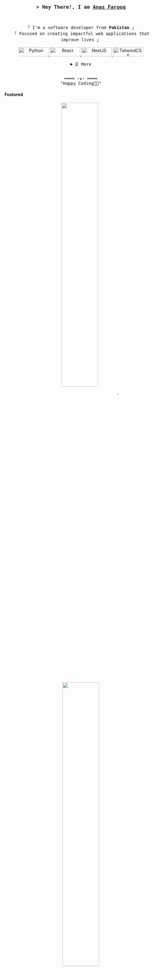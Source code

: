 <!-- https://github.com/anasfarock/ -->
<!-- April 15, 2021 -->
<!-- LEAVE A STAR, IF YOU LIKE IT ! -->



<!-- Title -->
<h3 align="center">
        <samp>&gt; Hey There!, I am
                <b><a target="_blank" href="https://anasfarooq.com/">Anas Farooq</a></b>
        </samp>
</h3>
<br>

<p align="center">
        <!-- Intro -->
        <samp>
                「 I'm a software developer from <b>Pakistan</b> 」
                <br>
                「 Focused on creating impactful web applications that improve lives</b> 」
                <br>
                <br>
        </samp>
        <!-- Technologies -->
        <!-- Python -->
        <a href="https://github.com/anasfarock?tab=repositories" target="_blank">
            <img alt="Python" src="https://img.shields.io/badge/Python-3670A0?style=for-the-badge&logo=python&logoColor=ffdd54" width="100" height="30">
        </a>
        <!-- React -->
        <a href="https://github.com/anasfarock?tab=repositories" target="_blank">
            <img alt="React" src="https://img.shields.io/badge/React-02cdf1?style=for-the-badge&logo=react&logoColor=white" width="100" height="30">
        </a>
        <!-- NextJS -->
        <a href="https://github.com/anasfarock?tab=repositories" target="_blank">
            <img alt="NextJS" src="https://img.shields.io/badge/Next.js-000000?style=for-the-badge&logo=next.js&logoColor=white" width="100" height="30">
        </a>
        <!-- TailwindCSS -->
        <a href="https://github.com/anasfarock?tab=repositories" target="_blank">
            <img alt="TailwindCSS" src="https://img.shields.io/badge/TailwindCSS-37bcf8?style=for-the-badge&logo=tailwindcss&logoColor=white" width="100" height="30">
        </a>
</p>

<!-- Details Section -->
<details align="center">
    <summary> <samp>&#9776; More</samp></summary>
    <p align="center">
        <br>
        <!-- Activity Widget -->
        <img alt="Shahriar Shafin's GitHub Stats"
                src="https://github-readme-stats.vercel.app/api?username=ShahriarShafin&show_icons=true&theme=radical" />
        <br>
        <!-- Social Links -->
        <p>Find me on</p>
        <!-- Mail -->
        <a href="mailto:m.anas.farooq@outlook.com" target="_blank"><img alt="Mail"
                src="https://img.shields.io/badge/-Mail-EA4335?style=flat-square&logo=Gmail&logoColor=white">
        </a>
        <!-- Twitter -->
        <a href="https://twitter.com/anasfarock" target="_blank"><img alt="Twitter"
                src="https://img.shields.io/badge/-Twitter-1c9bef?style=flat-square&logo=Twitter&logoColor=white">
        </a>
        <!-- Linkedin -->
        <a href="https://www.linkedin.com/in/anasfarock/" target="_blank"><img alt="Linkedin"
                src="https://img.shields.io/badge/-Linkedin-0A66C2?style=flat-square&logo=Linkedin&logoColor=white">
        </a>
    </p>
</details>
<br>

<!-- Footer -->
<samp>
    <p align="center">
        ════ ⋆★⋆ ════
        <br>
        "Happy Coding👨‍💻"
    </p>
</samp>

<!-- Featured Repositories -->
#### Featured

<p align="center">
<a href="https://github.com/anasfarock/nextjs-portfolio">
<img width='49%' align="center"src="https://github-readme-stats.vercel.app/api/pin/?username=anasfarock&repo=nextjs-portfolio&border_color=02D892&bg_color=0D1117&title_color=C9D1D9&text_color=8B949E&icon_color=02D892" />
</a>
<span>&nbsp;</span>
<a href="https://github.com/anasfarock/ForestFire">
<img width='49%' align="center"src="https://github-readme-stats.vercel.app/api/pin/?username=anasfarock&repo=ForestFire&border_color=02D892&bg_color=0D1117&title_color=C9D1D9&text_color=8B949E&icon_color=02D892" />
</a>
</p>